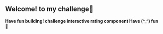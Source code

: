 

## Welcome! to my challenge👋



**Have fun building! challenge interactive rating component Have (^_^) fun** 🚀
